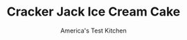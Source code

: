 ---
layout: ../../layouts/MarkdownPostLayout.astro
title: Cracker Jack Ice Cream Cake
author: America's Test Kitchen
pubDate: 2023-03-15
description: "Sweeten up the seventh-inning stretch with this home run of a cake."
image_url: https://res.cloudinary.com/hksqkdlah/image/upload/ar_1:1,c_fill,dpr_2.0,f_auto,fl_lossy.progressive.strip_profile,g_faces:auto,q_auto:low,w_344/29744_sfs-cracker-jack-cake-23
tags: ["Desserts or Baked Goods","Frozen Desserts","Cakes"]
calories: 3405
protein: 7
carbohydrates: 39
fats: 
fiber: 1
ingredients: ["1/2 cup, caramel topping","1/4 cup, peanut butter","1 1/2 quarts, vanilla ice cream","1/2 cup unsalted, dry-roasted peanut, chopped","1 (9-inch), white cake round","2 (1-ounce) boxes, Cracker Jack"]
serves: 10
time: "30 minutes, plus 12 hours chilling"
instructions: ["FOR THE ICE CREAM CORE: Line 3-cup bowl with plastic wrap, letting ends of plastic overhang bowl by several inches. Combine caramel and peanut butter in small bowl; set aside. Scoop 2 cups ice cream into medium bowl and mash with wooden spoon until softened. Stir in peanuts until combined. Add ¼ cup caramel mixture and fold until swirled into ice cream. Scrape into plastic-lined bowl and smooth top. Wrap with plastic and freeze until firm, about 6 hours.","TO ASSEMBLE: Line 10-cup bowl with plastic, letting ends of plastic overhang bowl by several inches. Scoop remaining 4 cups ice cream into medium bowl and mash with wooden spoon until softened. Scrape softened ice cream into plastic-lined 10-cup bowl. Working quickly, unwrap caramel-swirled ice cream, discard plastic, and press, round side down, into softened ice cream until flush with level of ice cream. Place cake round over top, trimming sides as necessary so cake fits inside bowl. Wrap with plastic and freeze until completely firm, about 6 hours.","TO SERVE: When ready to serve, unmold and discard plastic. Place cake side down on plate or pedestal. Drizzle remaining caramel mixture over top, then mound Cracker Jack in center. Serve immediately."]
nutrition: ["272 mg Potassium","160 mg Phosphorus","136 mg Calcium","37 mg Magnesium","188 mg Sodium","1 mg Zinc","18 g Fat","2 mg Niacin (B3)","6 g Monounsaturated","3 g Polyunsaturated","35 mg Cholesterol","7 g Saturated","1 g Fiber","7 µg Folic acid","28 µg Folate (food)","20 g Sugars","4 µg Vitamin K","56 g Water","39 g Carbs","40 µg Folate equivalent (total)","7 g Protein","1 mg Vitamin E","98 µg Vitamin A","340 kcal Energy","16 g Sugars, added","3405 calories"]
notes: ""
---